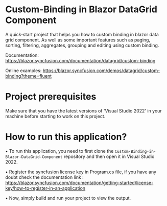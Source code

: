 # Custom-Binding in Blazor DataGrid Component
A quick-start project that helps you how to custom binding in blazor data grid component. As well as some important features such as paging, sorting, filtering, aggregates, grouping and editing using custom binding.

Documentation: https://blazor.syncfusion.com/documentation/datagrid/custom-binding

Online examples: https://blazor.syncfusion.com/demos/datagrid/custom-binding?theme=fluent

# Project prerequisites
Make sure that you have the latest versions of 'Visual Studio 2022' in your machine before starting to work on this project.
# How to run this application?
• To run this application, you need to first clone the <code>Custom-Binding-in-Blazor-DataGrid-Component</code> repository and then open it in Visual Studio 2022.

• Register the syncfusion license key in Program.cs file, if you have any doubt check the documentation link : https://blazor.syncfusion.com/documentation/getting-started/license-key/how-to-register-in-an-application

• Now, simply build and run your project to view the output.
